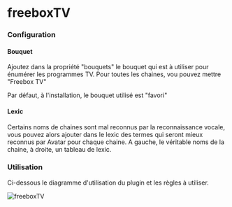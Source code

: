 # freeboxTV

### Configuration

#### Bouquet
Ajoutez dans la propriété "bouquets" le bouquet qui est à utiliser pour énumérer les programmes TV. Pour toutes les chaines, vou pouvez mettre "Freebox TV"

Par défaut, à l'installation, le bouquet utilisé est "favori"

#### Lexic
Certains noms de chaines sont mal reconnus par la reconnaissance vocale, vous pouvez alors ajouter dans le lexic des termes qui seront mieux reconnus par Avatar pour chaque chaine. A gauche, le véritable noms de la chaine, à droite, un tableau de lexic.

### Utilisation

Ci-dessous le diagramme d'utilisation du plugin et les règles à utiliser.

![freeboxTV](../core/plugins/freeboxTV/assets/diagram/freeboxTV.png)